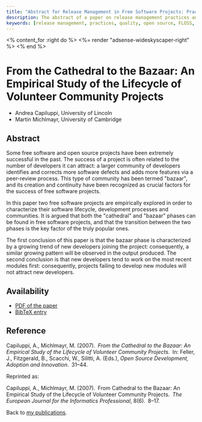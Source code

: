 ```yaml
---
title: "Abstract for Release Management in Free Software Projects: Practices and Problems"
description: The abstract of a paper on release management practices and problems in free software projects
keywords: [release management, practices, quality, open source, FLOSS, quality improvement]
---
```


<% content_for :right do %>
<%= render "adsense-wideskyscaper-right" %>
<% end %>

<h1>From the Cathedral to the Bazaar: An Empirical Study of the Lifecycle
of Volunteer Community Projects</h1>

<ul class = "author">
<li><span class = "author">Andrea Capiluppi,</span>
    <span class = "affiliation">University of Lincoln</span></li>
<li><span class = "author">Martin Michlmayr,</span>
    <span class = "affiliation">University of Cambridge</span></li>
</ul>

<h2>Abstract</h2>

Some free software and open source projects have been extremely successful
in the past.  The success of a project is often related to the number of
developers it can attract: a larger community of developers identifies and
corrects more software defects and adds more features via a peer-review
process.  This type of community has been termed &quot;bazaar&quot;, and
its creation and continuity have been recognized as crucial factors for the
success of free software projects.

In this paper two free software projects are empirically explored in order
to characterize their software lifecycle, development processes and
communities.  It is argued that both the &quot;cathedral&quot; and
&quot;bazaar&quot; phases can be found in free software projects, and that
the transition between the two phases is the key factor of the truly
popular ones.

The first conclusion of this paper is that the bazaar phase is
characterized by a growing trend of new developers joining the project:
consequently, a similar growing pattern will be observed in the output
produced.  The second conclusion is that new developers tend to work on the
most recent modules first: consequently, projects failing to develop new
modules will not attract new developers.

<h2>Availability</h2>

<ul>

<li><a href = "../capiluppi_michlmayr-cathedral_to_bazaar.pdf">PDF of the paper</a></li>

<li><a href = "../capiluppi_michlmayr-cathedral_to_bazaar.bib">BibTeX entry</a></li>

</ul>

<h2>Reference</h2>

Capiluppi, A., Michlmayr, M. (2007).&ensp;<i>From the Cathedral to the
Bazaar: An Empirical Study of the Lifecycle of Volunteer Community
Projects.</i>&ensp;In: Feller, J., Fitzgerald, B., Scacchi, W., Silitti, A.
(Eds.), <i>Open Source Development, Adoption and
Innovation</i>.&ensp;31&ndash;44.

Reprinted as:

Capiluppi, A., Michlmayr, M. (2007).&ensp;From Cathedral to the Bazaar: An
Empirical Study of the Lifecycle of Volunteer Community
Projects.&ensp;<i>The European Journal for the Informatics
Professional</i>, 8(6).&ensp;8&ndash;17.

Back to <a href = "..">my publications</a>.

